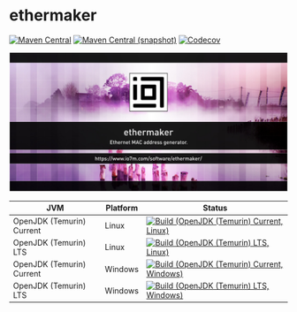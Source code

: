 ethermaker
===

[![Maven Central](https://img.shields.io/maven-central/v/com.io7m.ethermaker/com.io7m.ethermaker.svg?style=flat-square)](http://search.maven.org/#search%7Cga%7C1%7Cg%3A%22com.io7m.ethermaker%22)
[![Maven Central (snapshot)](https://img.shields.io/nexus/s/https/s01.oss.sonatype.org/com.io7m.ethermaker/com.io7m.ethermaker.svg?style=flat-square)](https://s01.oss.sonatype.org/content/repositories/snapshots/com/io7m/ethermaker/)
[![Codecov](https://img.shields.io/codecov/c/github/io7m/ethermaker.svg?style=flat-square)](https://codecov.io/gh/io7m/ethermaker)

![ethermaker](./src/site/resources/ethermaker.jpg?raw=true)

| JVM | Platform | Status |
|-----|----------|--------|
| OpenJDK (Temurin) Current | Linux | [![Build (OpenJDK (Temurin) Current, Linux)](https://img.shields.io/github/actions/workflow/status/io7m/ethermaker/workflows/main.linux.temurin.current.yml?branch=develop)](https://github.com/io7m/ethermaker/actions?query=workflow%3Amain.linux.temurin.current)|
| OpenJDK (Temurin) LTS | Linux | [![Build (OpenJDK (Temurin) LTS, Linux)](https://img.shields.io/github/actions/workflow/status/io7m/ethermaker/workflows/main.linux.temurin.lts.yml?branch=develop)](https://github.com/io7m/ethermaker/actions?query=workflow%3Amain.linux.temurin.lts)|
| OpenJDK (Temurin) Current | Windows | [![Build (OpenJDK (Temurin) Current, Windows)](https://img.shields.io/github/actions/workflow/status/io7m/ethermaker/workflows/main.windows.temurin.current.yml?branch=develop)](https://github.com/io7m/ethermaker/actions?query=workflow%3Amain.windows.temurin.current)|
| OpenJDK (Temurin) LTS | Windows | [![Build (OpenJDK (Temurin) LTS, Windows)](https://img.shields.io/github/actions/workflow/status/io7m/ethermaker/workflows/main.windows.temurin.lts.yml?branch=develop)](https://github.com/io7m/ethermaker/actions?query=workflow%3Amain.windows.temurin.lts)|
